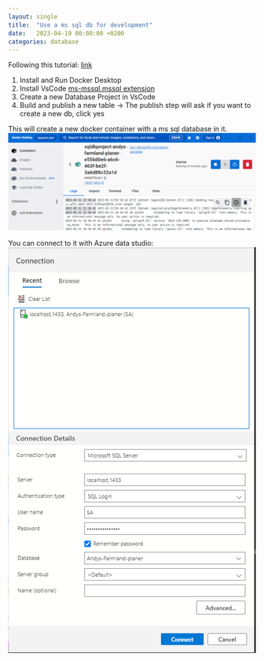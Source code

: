 ```yaml
---
layout: single
title:  "Use a ms sql db for development"
date:   2023-04-19 00:00:00 +0200
categories: database
---
```


Following this tutorial: [link](https://learn.microsoft.com/en-us/azure/azure-sql/database/local-dev-experience-set-up-dev-environment?view=azuresql&tabs=vscode)

1. Install and Run Docker Desktop
2. Install VsCode [ms-mssql.mssql extension](https://marketplace.visualstudio.com/items?itemName=ms-mssql.mssql)
3. Create a new Database Project in VsCode
4. Build and publish a new table -> The publish step will ask if you want to create a new db, click yes

This will create a new docker container with a ms sql database in it.
![sql server in docker](/assets/images/mssql/sql-server-in-docker.PNG)

You can connect to it with Azure data studio:
![azure data studio](/assets/images/mssql/azure-data-studio.PNG)



